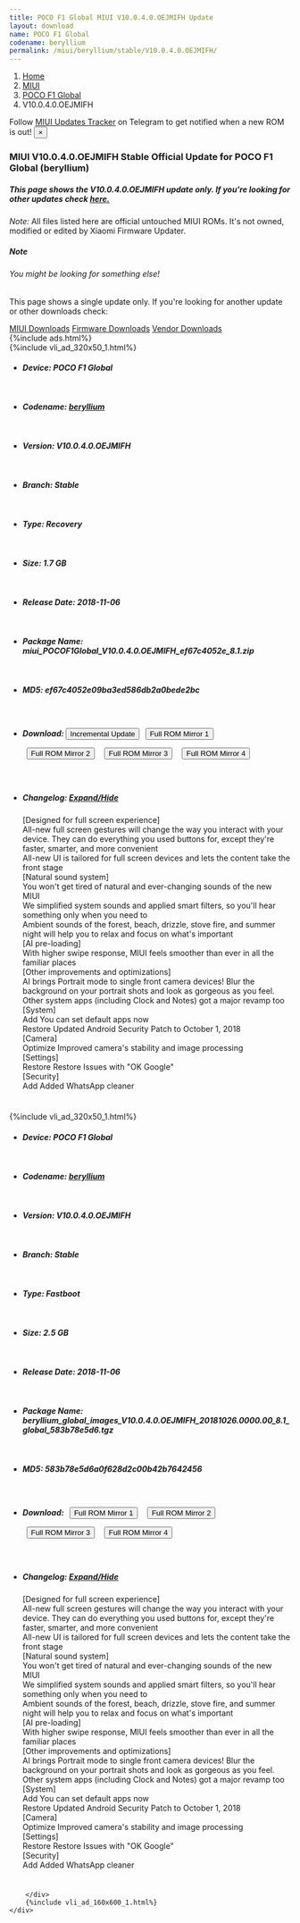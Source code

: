 ```yaml
---
title: POCO F1 Global MIUI V10.0.4.0.OEJMIFH Update
layout: download
name: POCO F1 Global
codename: beryllium
permalink: /miui/beryllium/stable/V10.0.4.0.OEJMIFH/
---
```

<nav aria-label="breadcrumb">
    <ol class="breadcrumb">
        <li class="breadcrumb-item"><a href="/">Home</a></li>
        <li class="breadcrumb-item"><a href="/miui/">MIUI</a></li>
        <li class="breadcrumb-item"><a href="/miui/beryllium/">POCO F1 Global</a></li>
        <li class="breadcrumb-item active" aria-current="page">V10.0.4.0.OEJMIFH</li>
    </ol>
</nav>
<div class="alert alert-primary alert-dismissible fade show" role="alert">
    Follow <a href="https://t.me/MIUIUpdatesTracker" class="alert-link">MIUI Updates Tracker</a> on Telegram to get
    notified when a new ROM is out!
    <button type="button" class="close" data-dismiss="alert" aria-label="Close">
        <span aria-hidden="true">&times;</span>
    </button>
</div>
<div class="col-12 mx-auto">
    <h3 class="title bg-light p-2 rounded">MIUI V10.0.4.0.OEJMIFH Stable Official Update for POCO F1 Global (beryllium)</h3>
    <h5>This page shows the V10.0.4.0.OEJMIFH update only. If you're looking for other updates check
        <a href="/miui/beryllium/">here.</a></h5>
    <p><i>Note: </i>All files listed here are official untouched MIUI ROMs.
        It's not owned, modified or edited by Xiaomi Firmware Updater.</p>
    <div class="card">
        <div class="card-body">
            <h5 class="card-title">Note</h5>
            <h6 class="card-subtitle mb-2 text-muted">You might be looking for something else!</h6>
            <p class="card-text">This page shows a single update only.
                If you're looking for another update or other downloads check:</p>
            <a href="/miui/" class="card-link">MIUI Downloads</a>
            <a href="/firmware/" class="card-link">Firmware Downloads</a>
            <a href="/vendor/" class="card-link">Vendor Downloads</a>
        </div>
    </div>
    {%include ads.html%}
    <div class="row justify-content-center">
        <div class="col-10" id="downloads">
                    <div class="card card-body">
            {%include vli_ad_320x50_1.html%}
            <ul class="list-unstyled">
                <li style="padding-bottom: 10px;">
                    <h5><b>Device: </b>POCO F1 Global</h5>
                </li>
                <li style="padding-bottom: 10px;">
                    <h5><b>Codename: </b> <a href="/miui/beryllium/" target="_blank">beryllium</a> </h5>
                </li>
                <li style="padding-bottom: 10px;">
                    <h5><b>Version: </b>V10.0.4.0.OEJMIFH</h5>
                </li>
                <li style="padding-bottom: 10px;">
                    <h5><b>Branch: </b>Stable</h5>
                </li>
                <li style="padding-bottom: 10px;">
                    <h5><b>Type: </b>Recovery</h5>
                </li>
                <li style="padding-bottom: 10px;">
                    <h5><b>Size: </b>1.7 GB</h5>
                </li>
                <li style="padding-bottom: 10px;">
                    <h5><b>Release Date: </b>2018-11-06</h5>
                </li>
                <li style="padding-bottom: 10px;">
                    <h5><b>Package Name: </b><span id="filename" class="text-dark">miui_POCOF1Global_V10.0.4.0.OEJMIFH_ef67c4052e_8.1.zip</span></h5>
                </li>
                <li style="padding-bottom: 10px;">
                    <h5><b>MD5: </b><span id="md5" class="text-muted">ef67c4052e09ba3ed586db2a0bede2bc</span></h5>
                </li>
                <li style="padding-bottom: 10px;">
                    <h5><b>Download: </b><button type="button" id="incremental_download" class="btn btn-warning" onclick="window.open('https://bigota.d.miui.com/V10.0.4.0.OEJMIFH/miui-blockota-beryllium_global-V9.6.25.0.OEJMIFD-V10.0.4.0.OEJMIFH-931a14f8bc-8.1.zip', '_blank');"><i class="fa fa-download"></i> Incremental Update</button> <button type="button" id="download" class="btn btn-primary" style="margin: 7px;" onclick="window.open('https://bigota.d.miui.com/V10.0.4.0.OEJMIFH/miui_POCOF1Global_V10.0.4.0.OEJMIFH_ef67c4052e_8.1.zip', '_blank');"><i class="fa fa-download"></i> Full ROM Mirror 1</button> <button type="button" id="download" class="btn btn-primary" style="margin: 7px;" onclick="window.open('https://ks3orig.bigota.d.miui.com/V10.0.4.0.OEJMIFH/miui_POCOF1Global_V10.0.4.0.OEJMIFH_ef67c4052e_8.1.zip', '_blank');"><i class="fa fa-download"></i> Full ROM Mirror 2</button> <button type="button" id="download" class="btn btn-primary" style="margin: 7px;" onclick="window.open('https://airtel.bigota.d.miui.com/V10.0.4.0.OEJMIFH/miui_POCOF1Global_V10.0.4.0.OEJMIFH_ef67c4052e_8.1.zip', '_blank');"><i class="fa fa-download"></i> Full ROM Mirror 3</button> <button type="button" id="download" class="btn btn-primary" style="margin: 7px;" onclick="window.open('https://hugeota.d.miui.com/V10.0.4.0.OEJMIFH/miui_POCOF1Global_V10.0.4.0.OEJMIFH_ef67c4052e_8.1.zip', '_blank');"><i class="fa fa-download"></i> Full ROM Mirror 4</button></h5>
                </li>
                <li style="padding-bottom: 10px;">
                    <h5><b>Changelog: </b><a href="#beryllium_1_changelog" data-toggle="collapse" role="button"
                            aria-expanded="false" aria-controls="beryllium_1_changelog"> <i class="fa fa-arrow-down"
                                aria-hidden="true"></i> Expand/Hide</a></h5>
                    <div class="collapse" id="beryllium_1_changelog">
                        <p id="changelog_text">[Designed for full screen experience]<br>All-new full screen gestures will change the way you interact with your device. They can do everything you used buttons for, except they're faster, smarter, and more convenient<br>All-new UI is tailored for full screen devices and lets the content take the front stage<br>[Natural sound system]<br>You won't get tired of natural and ever-changing sounds of the new MIUI<br>We simplified system sounds and applied smart filters, so you'll hear something only when you need to<br>Ambient sounds of the forest, beach, drizzle, stove fire, and summer night will help you to relax and focus on what's important<br>[AI pre-loading]<br>With higher swipe response, MIUI feels smoother than ever in all the familiar places<br>[Other improvements and optimizations]<br>AI brings Portrait mode to single front camera devices! Blur the background on your portrait shots and look as gorgeous as you feel.<br>Other system apps (including Clock and Notes) got a major revamp too<br>[System]<br>Add You can set default apps now<br>Restore Updated Android Security Patch to October 1, 2018<br>[Camera]<br>Optimize Improved camera's stability and image processing<br>[Settings]<br>Restore Restore Issues with "OK Google"<br>[Security]<br>Add Added WhatsApp cleaner</p>
                    </div>
                </li>
            </ul>
        </div>
        <div class="card card-body">
            {%include vli_ad_320x50_1.html%}
            <ul class="list-unstyled">
                <li style="padding-bottom: 10px;">
                    <h5><b>Device: </b>POCO F1 Global</h5>
                </li>
                <li style="padding-bottom: 10px;">
                    <h5><b>Codename: </b> <a href="/miui/beryllium/" target="_blank">beryllium</a> </h5>
                </li>
                <li style="padding-bottom: 10px;">
                    <h5><b>Version: </b>V10.0.4.0.OEJMIFH</h5>
                </li>
                <li style="padding-bottom: 10px;">
                    <h5><b>Branch: </b>Stable</h5>
                </li>
                <li style="padding-bottom: 10px;">
                    <h5><b>Type: </b>Fastboot</h5>
                </li>
                <li style="padding-bottom: 10px;">
                    <h5><b>Size: </b>2.5 GB</h5>
                </li>
                <li style="padding-bottom: 10px;">
                    <h5><b>Release Date: </b>2018-11-06</h5>
                </li>
                <li style="padding-bottom: 10px;">
                    <h5><b>Package Name: </b><span id="filename" class="text-dark">beryllium_global_images_V10.0.4.0.OEJMIFH_20181026.0000.00_8.1_global_583b78e5d6.tgz</span></h5>
                </li>
                <li style="padding-bottom: 10px;">
                    <h5><b>MD5: </b><span id="md5" class="text-muted">583b78e5d6a0f628d2c00b42b7642456</span></h5>
                </li>
                <li style="padding-bottom: 10px;">
                    <h5><b>Download: </b> <button type="button" id="download" class="btn btn-primary" style="margin: 7px;" onclick="window.open('https://bigota.d.miui.com/V10.0.4.0.OEJMIFH/beryllium_global_images_V10.0.4.0.OEJMIFH_20181026.0000.00_8.1_global_583b78e5d6.tgz', '_blank');"><i class="fa fa-download"></i> Full ROM Mirror 1</button> <button type="button" id="download" class="btn btn-primary" style="margin: 7px;" onclick="window.open('https://ks3orig.bigota.d.miui.com/V10.0.4.0.OEJMIFH/beryllium_global_images_V10.0.4.0.OEJMIFH_20181026.0000.00_8.1_global_583b78e5d6.tgz', '_blank');"><i class="fa fa-download"></i> Full ROM Mirror 2</button> <button type="button" id="download" class="btn btn-primary" style="margin: 7px;" onclick="window.open('https://airtel.bigota.d.miui.com/V10.0.4.0.OEJMIFH/beryllium_global_images_V10.0.4.0.OEJMIFH_20181026.0000.00_8.1_global_583b78e5d6.tgz', '_blank');"><i class="fa fa-download"></i> Full ROM Mirror 3</button> <button type="button" id="download" class="btn btn-primary" style="margin: 7px;" onclick="window.open('https://hugeota.d.miui.com/V10.0.4.0.OEJMIFH/beryllium_global_images_V10.0.4.0.OEJMIFH_20181026.0000.00_8.1_global_583b78e5d6.tgz', '_blank');"><i class="fa fa-download"></i> Full ROM Mirror 4</button></h5>
                </li>
                <li style="padding-bottom: 10px;">
                    <h5><b>Changelog: </b><a href="#beryllium_2_changelog" data-toggle="collapse" role="button"
                            aria-expanded="false" aria-controls="beryllium_2_changelog"> <i class="fa fa-arrow-down"
                                aria-hidden="true"></i> Expand/Hide</a></h5>
                    <div class="collapse" id="beryllium_2_changelog">
                        <p id="changelog_text">[Designed for full screen experience]<br>All-new full screen gestures will change the way you interact with your device. They can do everything you used buttons for, except they're faster, smarter, and more convenient<br>All-new UI is tailored for full screen devices and lets the content take the front stage<br>[Natural sound system]<br>You won't get tired of natural and ever-changing sounds of the new MIUI<br>We simplified system sounds and applied smart filters, so you'll hear something only when you need to<br>Ambient sounds of the forest, beach, drizzle, stove fire, and summer night will help you to relax and focus on what's important<br>[AI pre-loading]<br>With higher swipe response, MIUI feels smoother than ever in all the familiar places<br>[Other improvements and optimizations]<br>AI brings Portrait mode to single front camera devices! Blur the background on your portrait shots and look as gorgeous as you feel.<br>Other system apps (including Clock and Notes) got a major revamp too<br>[System]<br>Add You can set default apps now<br>Restore Updated Android Security Patch to October 1, 2018<br>[Camera]<br>Optimize Improved camera's stability and image processing<br>[Settings]<br>Restore Restore Issues with "OK Google"<br>[Security]<br>Add Added WhatsApp cleaner</p>
                    </div>
                </li>
            </ul>
        </div>

        </div>
        {%include vli_ad_160x600_1.html%}
    </div>
</div>

